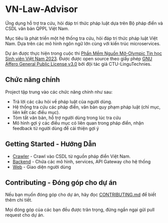 # VN-Law-Advisor

Ứng dụng hỗ trợ tra cứu, hỏi đáp tri thức pháp luật dựa trên Bộ pháp điển và CSDL văn bản QPPL Việt Nam.

Mục tiêu là phát triển một hệ thống tra cứu, hỏi đáp tri thức pháp luật Việt Nam. Dựa trên các mô hình ngôn ngữ lớn cùng với kiến trúc microservices.

Dự án được thực hiện trong cuộc thi [Phần Mềm Nguồn Mở-Olympic Tin học Sinh viên Việt Nam 2023](https://www.olp.vn/procon-pmmn/ph%E1%BA%A7n-m%E1%BB%81m-ngu%E1%BB%93n-m%E1%BB%9F). Được được open source theo giấy phép [GNU Affero General Public License v3.0](https://www.gnu.org/licenses/gpl-3.0.en.html) bởi đội tác giả CTU-LinguTechnies.

## Chức năng chính

Project tập trung vào các chức năng chính như sau:

- Trả lời các câu hỏi về pháp luật của người dùng.
- Hệ thống tra cứu các pháp điển, văn bản quy phạm pháp luật (chỉ mục, liên kết các điều mục).
- Tóm tắt văn bản, hỗ trợ người dùng trong lúc tra cứu
- Mô hình gợi ý các điều mục có liên quan trong pháp điển, nhận feedback từ người dùng để cải thiện gợi ý

## Getting Started - Hướng Dẫn

- [Crawler](./law-crawler/README.md) - Crawl vào CSDL từ nguồn pháp điển Việt Nam.
- [Backend](./backend/README.md) - Chứa các mô hình, services, API Gateway cho hệ thống
- [Web](./web/README.md) - Giao diện người dùng

## Contributing - Đóng góp cho dự án

Nếu bạn muốn đóng góp cho dự án, hãy đọc [CONTRIBUTING.md](./CONTRIBUTING.md) để biết thêm chi tiết.

Mọi đóng góp của các bạn đều được trân trọng, đừng ngần ngại gửi pull request cho dự án.
